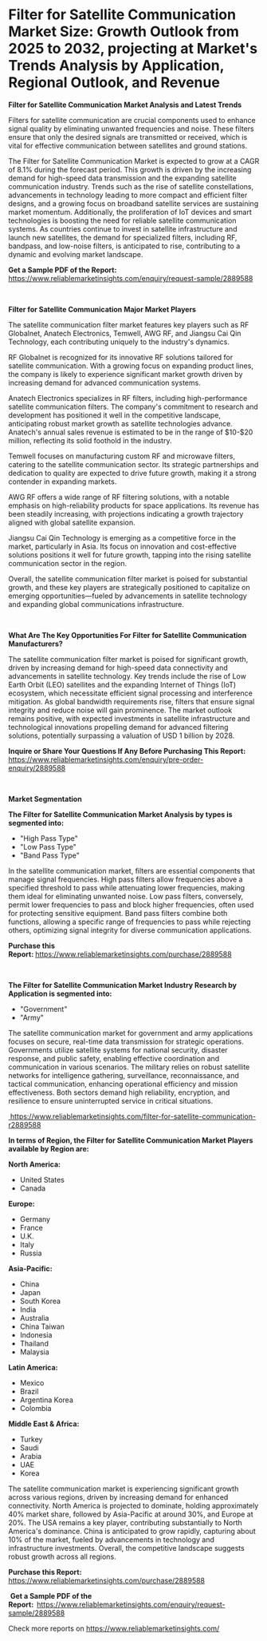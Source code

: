 <p><h1>Filter for Satellite Communication Market Size: Growth Outlook from 2025 to 2032, projecting at Market's Trends Analysis by Application, Regional Outlook, and Revenue</h1></p><p><strong>Filter for Satellite Communication Market Analysis and Latest Trends</strong></p>
<p><p>Filters for satellite communication are crucial components used to enhance signal quality by eliminating unwanted frequencies and noise. These filters ensure that only the desired signals are transmitted or received, which is vital for effective communication between satellites and ground stations.</p><p>The Filter for Satellite Communication Market is expected to grow at a CAGR of 8.1% during the forecast period. This growth is driven by the increasing demand for high-speed data transmission and the expanding satellite communication industry. Trends such as the rise of satellite constellations, advancements in technology leading to more compact and efficient filter designs, and a growing focus on broadband satellite services are sustaining market momentum. Additionally, the proliferation of IoT devices and smart technologies is boosting the need for reliable satellite communication systems. As countries continue to invest in satellite infrastructure and launch new satellites, the demand for specialized filters, including RF, bandpass, and low-noise filters, is anticipated to rise, contributing to a dynamic and evolving market landscape.</p></p>
<p><strong>Get a Sample PDF of the Report:&nbsp;</strong> <a href="https://www.reliablemarketinsights.com/enquiry/request-sample/2889588?utm_campaign=3498&utm_medium=2&utm_source=Github&utm_content=ia&utm_term=14032025&utm_id=filter-for-satellite-communication">https://www.reliablemarketinsights.com/enquiry/request-sample/2889588</a></p>
<p>&nbsp;</p>
<p><strong>Filter for Satellite Communication Major Market Players</strong></p>
<p><p>The satellite communication filter market features key players such as RF Globalnet, Anatech Electronics, Temwell, AWG RF, and Jiangsu Cai Qin Technology, each contributing uniquely to the industry's dynamics.</p><p>RF Globalnet is recognized for its innovative RF solutions tailored for satellite communication. With a growing focus on expanding product lines, the company is likely to experience significant market growth driven by increasing demand for advanced communication systems.</p><p>Anatech Electronics specializes in RF filters, including high-performance satellite communication filters. The company's commitment to research and development has positioned it well in the competitive landscape, anticipating robust market growth as satellite technologies advance. Anatech's annual sales revenue is estimated to be in the range of $10-$20 million, reflecting its solid foothold in the industry.</p><p>Temwell focuses on manufacturing custom RF and microwave filters, catering to the satellite communication sector. Its strategic partnerships and dedication to quality are expected to drive future growth, making it a strong contender in expanding markets.</p><p>AWG RF offers a wide range of RF filtering solutions, with a notable emphasis on high-reliability products for space applications. Its revenue has been steadily increasing, with projections indicating a growth trajectory aligned with global satellite expansion.</p><p>Jiangsu Cai Qin Technology is emerging as a competitive force in the market, particularly in Asia. Its focus on innovation and cost-effective solutions positions it well for future growth, tapping into the rising satellite communication sector in the region.</p><p>Overall, the satellite communication filter market is poised for substantial growth, and these key players are strategically positioned to capitalize on emerging opportunities—fueled by advancements in satellite technology and expanding global communications infrastructure.</p></p>
<p>&nbsp;</p>
<p><strong>What Are The Key Opportunities For Filter for Satellite Communication Manufacturers?</strong></p>
<p><p>The satellite communication filter market is poised for significant growth, driven by increasing demand for high-speed data connectivity and advancements in satellite technology. Key trends include the rise of Low Earth Orbit (LEO) satellites and the expanding Internet of Things (IoT) ecosystem, which necessitate efficient signal processing and interference mitigation. As global bandwidth requirements rise, filters that ensure signal integrity and reduce noise will gain prominence. The market outlook remains positive, with expected investments in satellite infrastructure and technological innovations propelling demand for advanced filtering solutions, potentially surpassing a valuation of USD 1 billion by 2028.</p></p>
<p><strong>Inquire or Share Your Questions If Any Before Purchasing This Report:</strong> <a href="https://www.reliablemarketinsights.com/enquiry/pre-order-enquiry/2889588?utm_campaign=3498&utm_medium=2&utm_source=Github&utm_content=ia&utm_term=14032025&utm_id=filter-for-satellite-communication">https://www.reliablemarketinsights.com/enquiry/pre-order-enquiry/2889588</a></p>
<p>&nbsp;</p>
<p><strong>Market Segmentation</strong></p>
<p><strong>The Filter for Satellite Communication Market Analysis by types is segmented into:</strong></p>
<p><ul><li>"High Pass Type"</li><li>"Low Pass Type"</li><li>"Band Pass Type"</li></ul></p>
<p><p>In the satellite communication market, filters are essential components that manage signal frequencies. High pass filters allow frequencies above a specified threshold to pass while attenuating lower frequencies, making them ideal for eliminating unwanted noise. Low pass filters, conversely, permit lower frequencies to pass and block higher frequencies, often used for protecting sensitive equipment. Band pass filters combine both functions, allowing a specific range of frequencies to pass while rejecting others, optimizing signal integrity for diverse communication applications.</p></p>
<p><strong>Purchase this Report:&nbsp;</strong><a href="https://www.reliablemarketinsights.com/purchase/2889588?utm_campaign=3498&utm_medium=2&utm_source=Github&utm_content=ia&utm_term=14032025&utm_id=filter-for-satellite-communication">https://www.reliablemarketinsights.com/purchase/2889588</a></p>
<p>&nbsp;</p>
<p><strong>The Filter for Satellite Communication Market Industry Research by Application is segmented into:</strong></p>
<p><ul><li>"Government"</li><li>"Army"</li></ul></p>
<p><p>The satellite communication market for government and army applications focuses on secure, real-time data transmission for strategic operations. Governments utilize satellite systems for national security, disaster response, and public safety, enabling effective coordination and communication in various scenarios. The military relies on robust satellite networks for intelligence gathering, surveillance, reconnaissance, and tactical communication, enhancing operational efficiency and mission effectiveness. Both sectors demand high reliability, encryption, and resilience to ensure uninterrupted service in critical situations.</p></p>
<p><a href="https://www.reliablemarketinsights.com/filter-for-satellite-communication-r2889588?utm_campaign=3498&utm_medium=2&utm_source=Github&utm_content=ia&utm_term=14032025&utm_id=filter-for-satellite-communication">&nbsp;https://www.reliablemarketinsights.com/filter-for-satellite-communication-r2889588</a></p>
<p><strong>In terms of Region, the Filter for Satellite Communication Market Players available by Region are:</strong></p>
<p>
    <p> <strong> North America: </strong>
        <ul>
            <li>United States</li>
            <li>Canada</li>
        </ul>
        </p> 
    <p> <strong> Europe: </strong>
        <ul>
            <li>Germany</li>
            <li>France</li>
            <li>U.K.</li>
            <li>Italy</li>
            <li>Russia</li>
        </ul>
        </p> 
    <p> <strong> Asia-Pacific: </strong>
        <ul>
            <li>China</li>
            <li>Japan</li>
            <li>South Korea</li>
            <li>India</li>
            <li>Australia</li>
            <li>China Taiwan</li>
            <li>Indonesia</li>
            <li>Thailand</li>
            <li>Malaysia</li>
        </ul>
        </p> 
    <p> <strong> Latin America: </strong>
        <ul>
            <li>Mexico</li>
            <li>Brazil</li>
            <li>Argentina Korea</li>
            <li>Colombia</li>
        </ul>
        </p> 
    <p> <strong> Middle East & Africa: </strong>
        <ul>
            <li>Turkey</li>
            <li>Saudi</li>
            <li>Arabia</li>
            <li>UAE</li>
            <li>Korea</li>
        </ul>
    </p>
    </p>
<p><p>The satellite communication market is experiencing significant growth across various regions, driven by increasing demand for enhanced connectivity. North America is projected to dominate, holding approximately 40% market share, followed by Asia-Pacific at around 30%, and Europe at 20%. The USA remains a key player, contributing substantially to North America's dominance. China is anticipated to grow rapidly, capturing about 10% of the market, fueled by advancements in technology and infrastructure investments. Overall, the competitive landscape suggests robust growth across all regions.</p></p>
<p><strong>Purchase this Report: </strong><a href="https://www.reliablemarketinsights.com/purchase/2889588?utm_campaign=3498&utm_medium=2&utm_source=Github&utm_content=ia&utm_term=14032025&utm_id=filter-for-satellite-communication">https://www.reliablemarketinsights.com/purchase/2889588</a></p>
<p>&nbsp;<strong>Get a Sample PDF of the Report:&nbsp;&nbsp;</strong><a href="https://www.reliablemarketinsights.com/enquiry/request-sample/2889588?utm_campaign=3498&utm_medium=2&utm_source=Github&utm_content=ia&utm_term=14032025&utm_id=filter-for-satellite-communication">https://www.reliablemarketinsights.com/enquiry/request-sample/2889588</a></p>
<p><strong></strong></p>
<p>Check more reports on <a href="https://www.reliablemarketinsights.com/?utm_campaign=3498&utm_medium=2&utm_source=Github&utm_content=ia&utm_term=14032025&utm_id=filter-for-satellite-communication">https://www.reliablemarketinsights.com/</a></p>